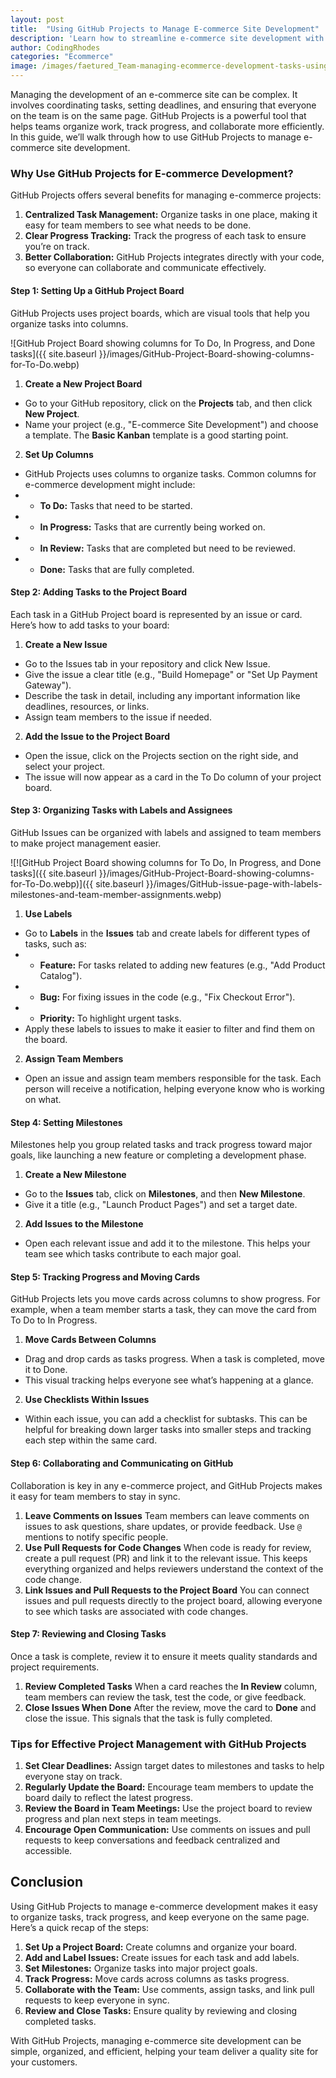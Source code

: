 ```yaml
---
layout: post
title:  "Using GitHub Projects to Manage E-commerce Site Development"
description: 'Learn how to streamline e-commerce site development with GitHub Projects, enabling effective task management, team collaboration, and project tracking.'
author: CodingRhodes
categories: "Ecommerce"
image: /images/faetured_Team-managing-ecommerce-development-tasks-using-GitHub-Projects.webp
---
```

Managing the development of an e-commerce site can be complex. It involves coordinating tasks, setting deadlines, and ensuring that everyone on the team is on the same page. GitHub Projects is a powerful tool that helps teams organize work, track progress, and collaborate more efficiently. In this guide, we’ll walk through how to use GitHub Projects to manage e-commerce site development.

### Why Use GitHub Projects for E-commerce Development?
GitHub Projects offers several benefits for managing e-commerce projects:

1. **Centralized Task Management:** Organize tasks in one place, making it easy for team members to see what needs to be done.
2. **Clear Progress Tracking:** Track the progress of each task to ensure you’re on track.
3. **Better Collaboration:** GitHub Projects integrates directly with your code, so everyone can collaborate and communicate effectively.

#### Step 1: Setting Up a GitHub Project Board
GitHub Projects uses project boards, which are visual tools that help you organize tasks into columns.

![GitHub Project Board showing columns for To Do, In Progress, and Done tasks]({{ site.baseurl }}/images/GitHub-Project-Board-showing-columns-for-To-Do.webp)

1. **Create a New Project Board**
+ Go to your GitHub repository, click on the **Projects** tab, and then click **New Project**.
+ Name your project (e.g., "E-commerce Site Development") and choose a template. The **Basic Kanban** template is a good starting point.
2. **Set Up Columns**
+ GitHub Projects uses columns to organize tasks. Common columns for e-commerce development might include:
+ + **To Do:** Tasks that need to be started.
+ + **In Progress:** Tasks that are currently being worked on.
+ + **In Review:** Tasks that are completed but need to be reviewed.
+ + **Done:** Tasks that are fully completed.

#### Step 2: Adding Tasks to the Project Board
Each task in a GitHub Project board is represented by an issue or card. Here’s how to add tasks to your board:

1. **Create a New Issue**
+ Go to the Issues tab in your repository and click New Issue.
+ Give the issue a clear title (e.g., "Build Homepage" or "Set Up Payment Gateway").
+ Describe the task in detail, including any important information like deadlines, resources, or links.
+ Assign team members to the issue if needed.
2. **Add the Issue to the Project Board**
+ Open the issue, click on the Projects section on the right side, and select your project.
+ The issue will now appear as a card in the To Do column of your project board.

#### Step 3: Organizing Tasks with Labels and Assignees
GitHub Issues can be organized with labels and assigned to team members to make project management easier.

![![GitHub Project Board showing columns for To Do, In Progress, and Done tasks]({{ site.baseurl }}/images/GitHub-Project-Board-showing-columns-for-To-Do.webp)]({{ site.baseurl }}/images/GitHub-issue-page-with-labels-milestones-and-team-member-assignments.webp)

1. **Use Labels**
+ Go to **Labels** in the **Issues** tab and create labels for different types of tasks, such as:
+ + **Feature:** For tasks related to adding new features (e.g., "Add Product Catalog").
+ + **Bug:** For fixing issues in the code (e.g., "Fix Checkout Error").
+ + **Priority:** To highlight urgent tasks.
+ Apply these labels to issues to make it easier to filter and find them on the board.
2. **Assign Team Members**
+ Open an issue and assign team members responsible for the task. Each person will receive a notification, helping everyone know who is working on what.

#### Step 4: Setting Milestones
Milestones help you group related tasks and track progress toward major goals, like launching a new feature or completing a development phase.

1. **Create a New Milestone**
+ Go to the **Issues** tab, click on **Milestones**, and then **New Milestone**.
+ Give it a title (e.g., "Launch Product Pages") and set a target date.
2. **Add Issues to the Milestone**
+ Open each relevant issue and add it to the milestone. This helps your team see which tasks contribute to each major goal.

#### Step 5: Tracking Progress and Moving Cards
GitHub Projects lets you move cards across columns to show progress. For example, when a team member starts a task, they can move the card from To Do to In Progress.

1. **Move Cards Between Columns**
+ Drag and drop cards as tasks progress. When a task is completed, move it to Done.
+ This visual tracking helps everyone see what’s happening at a glance.
2. **Use Checklists Within Issues**
+ Within each issue, you can add a checklist for subtasks. This can be helpful for breaking down larger tasks into smaller steps and tracking each step within the same card.

#### Step 6: Collaborating and Communicating on GitHub
Collaboration is key in any e-commerce project, and GitHub Projects makes it easy for team members to stay in sync.

1. **Leave Comments on Issues**
Team members can leave comments on issues to ask questions, share updates, or provide feedback.
Use `@` mentions to notify specific people.
2. **Use Pull Requests for Code Changes**
When code is ready for review, create a pull request (PR) and link it to the relevant issue. This keeps everything organized and helps reviewers understand the context of the code change.
3. **Link Issues and Pull Requests to the Project Board**
You can connect issues and pull requests directly to the project board, allowing everyone to see which tasks are associated with code changes.

#### Step 7: Reviewing and Closing Tasks
Once a task is complete, review it to ensure it meets quality standards and project requirements.

1. **Review Completed Tasks**
When a card reaches the **In Review** column, team members can review the task, test the code, or give feedback.
2. **Close Issues When Done**
After the review, move the card to **Done** and close the issue. This signals that the task is fully completed.

### Tips for Effective Project Management with GitHub Projects
1. **Set Clear Deadlines:** Assign target dates to milestones and tasks to help everyone stay on track.
2. **Regularly Update the Board:** Encourage team members to update the board daily to reflect the latest progress.
3. **Review the Board in Team Meetings:** Use the project board to review progress and plan next steps in team meetings.
4. **Encourage Open Communication:** Use comments on issues and pull requests to keep conversations and feedback centralized and accessible.

## Conclusion
Using GitHub Projects to manage e-commerce development makes it easy to organize tasks, track progress, and keep everyone on the same page. Here’s a quick recap of the steps:

1. **Set Up a Project Board:** Create columns and organize your board.
2. **Add and Label Issues:** Create issues for each task and add labels.
3. **Set Milestones:** Organize tasks into major project goals.
4. **Track Progress:** Move cards across columns as tasks progress.
5. **Collaborate with the Team:** Use comments, assign tasks, and link pull requests to keep everyone in sync.
6. **Review and Close Tasks:** Ensure quality by reviewing and closing completed tasks.

With GitHub Projects, managing e-commerce site development can be simple, organized, and efficient, helping your team deliver a quality site for your customers.
